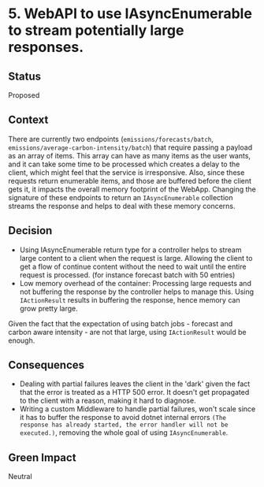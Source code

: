 # 5. WebAPI to use IAsyncEnumerable to stream potentially large responses.

## Status
Proposed

## Context
There are currently two endpoints (`emissions/forecasts/batch`, `emissions/average-carbon-intensity/batch`) that require passing a payload as an array of items. This array can have as many items as the user wants, and it can take some time to be processed which creates a delay to the client, which might feel that the service is irresponsive. Also, since these requests return enumerable items, and those are buffered before the client gets it, it impacts the overall memory footprint of the WebApp. Changing the signature of these endpoints to return an `IAsyncEnumerable` collection streams the response and helps to deal with these memory concerns.

## Decision
- Using IAsyncEnumerable return type for a controller helps to stream large content to a client when the request is large. Allowing the client to get a flow of continue content without the need to wait until the entire request is processed. (for instance forecast batch with 50 entries)
- Low memory overhead of the container: Processing large requests and not buffering the response by the controller helps to manage this. Using `IActionResult` results in buffering the response, hence memory can grow pretty large.

Given the fact that the expectation of using batch jobs - forecast and carbon aware intensity - are not that large, using `IActionResult` would be enough.

## Consequences
- Dealing with partial failures leaves the client in the 'dark' given the fact that the error is treated as a HTTP 500 error. It doesn't get propagated to the client with a reason, making it hard to diagnose.
- Writing a custom Middleware to handle partial failures, won't scale since it has to buffer the response to avoid dotnet internal errors `(The response has already started, the error handler will not be executed.)`, removing the whole goal of using `IAsyncEnumerable`.

## Green Impact
Neutral
